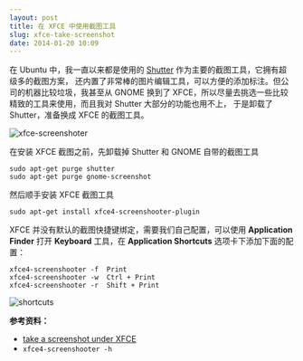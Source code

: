 ```yaml
---
layout: post
title: 在 XFCE 中使用截图工具
slug: xfce-take-screenshot
date: 2014-01-20 10:09
---
```


在 Ubuntu 中，我一直以来都是使用的 [Shutter] 作为主要的截图工具，它拥有超级多的截图方案，
还内置了非常棒的图片编辑工具，可以方便的添加标注。但公司的机器比较垃圾，我甚至从 GNOME 
换到了 XFCE，所以尽量去挑选一些比较精致的工具来使用，而且我对 Shutter 大部分的功能也用不上，
于是卸载了 Shutter，准备换成 XFCE 的截图工具。

![xfce-screenshoter](http://pic.yupoo.com/greatghoul_v/DtuPMKvA/E04y9.png)

在安装 XFCE 截图之前，先卸载掉 Shutter 和 GNOME 自带的截图工具

    sudo apt-get purge shutter
    sudo apt-get purge gnome-screenshot

然后顺手安装 XFCE 截图工具

    sudo apt-get install xfce4-screenshooter-plugin

XFCE 并没有默认的截图快捷键绑定，需要我们自己配置，可以使用 **Application Finder** 打开
**Keyboard** 工具，在 **Application Shortcuts** 选项卡下添加下面的配置：

    xfce4-screenshooter -f  Print
    xfce4-screenshooter -w  Ctrl + Print
    xfce4-screenshooter -r  Shift + Print

![shortcuts](http://pic.yupoo.com/greatghoul_v/DtuSqK1t/10D55b.png)

**参考资料：**

 * [take a screenshot under XFCE](http://ubuntuforums.org/showthread.php?t=1716649)
 * `xfce4-screenshooter -h`

[Shutter]: http://alternativeto.net/software/shutter/
